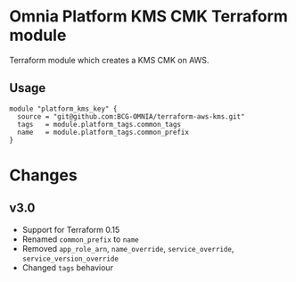 # Omnia Platform KMS CMK Terraform module

Terraform module which creates a KMS CMK on AWS.

## Usage

```hcl
module "platform_kms_key" {
  source = "git@github.com:BCG-OMNIA/terraform-aws-kms.git"
  tags   = module.platform_tags.common_tags
  name   = module.platform_tags.common_prefix
}
```

# Changes

## v3.0

- Support for Terraform 0.15
- Renamed `common_prefix` to `name`
- Removed `app_role_arn`, `name_override`, `service_override`, `service_version_override`
- Changed `tags` behaviour
